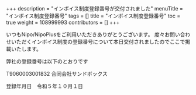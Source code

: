 +++
description = "インボイス制度登録番号が交付されました"
menuTitle = "インボイス制度登録番号"
tags = []
title = "インボイス制度登録番号"
toc = true
weight = 108999993
contributors = []
+++


いつもNipo/NipoPlusをご利用いただきありがとうございます。
度々お問い合わせいただくインボイス制度の登録番号について本日交付されましたのでここで掲載いたします。


弊社の登録番号は以下のとおりです

T9060003001832
合同会社サンドボックス

登録年月日　令和５年１０月１日


